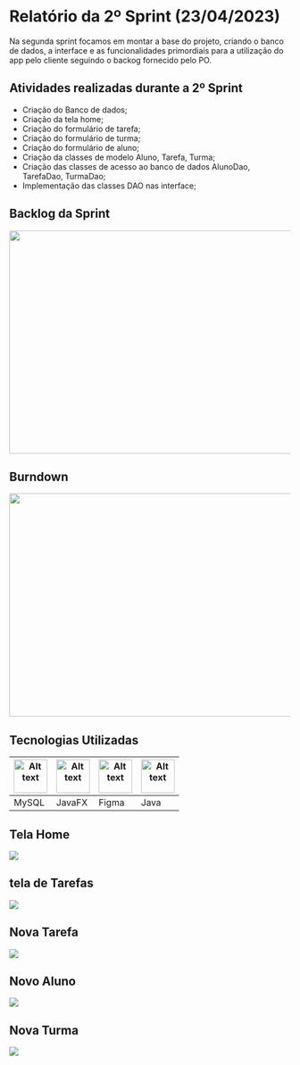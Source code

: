 <h1>Relatório da 2º Sprint (23/04/2023)</h1>

<p>Na segunda sprint focamos em montar a base do projeto, criando o banco de dados, a interface e as funcionalidades primordiais para a utilização do app pelo cliente seguindo o backog fornecido pelo PO.</p>

<h2>Atividades realizadas durante a 2º Sprint </h2>
  <ul>
      <li>Criação do Banco de dados;</li>
      <li>Criação da tela home;</li>
      <li>Criação do formulário de tarefa;</li>
      <li>Criação do formulário de turma;</li>
      <li>Criação do formulário de aluno;</li>
      <li>Criação da classes de modelo Aluno, Tarefa, Turma;</li>
      <li>Criação das classes de acesso ao banco de dados AlunoDao, TarefaDao, TurmaDao;</li>
      <li>Implementação das classes DAO nas interface;</li>
  </ul>

<h2>Backlog da Sprint </h2>
<img style="width: 800px; height:400px" src="https://user-images.githubusercontent.com/111647763/232899194-0e7617d3-5a23-4ce3-b1aa-814d1683f346.jpg"</img>

<h2>Burndown</h2>
<img style="width: 800px; height:400px" src="https://user-images.githubusercontent.com/111647763/233681083-0389ade9-757a-4a1e-b013-fd23cdc3a013.jpg"</img>

<h2>Tecnologias Utilizadas</h2>
<table>
  <thead>
    <th><img
    src="https://user-images.githubusercontent.com/89823203/190718687-f627ce18-9b3e-4ce1-bc9c-ddc3521a7705.png"
    alt="Alt text"
    title="Optional title"
    style="display: inline-block; margin: 0 auto; width: 60px"></th>
    <th><img
    src="https://user-images.githubusercontent.com/112170274/228851590-eed20d78-d1ed-475f-a41e-633acb03b46f.png"
    alt="Alt text"
    title="Optional title"
    style="display: inline-block; margin: 0 auto; width: 60px"></th>
    <th><img
    src="https://user-images.githubusercontent.com/89823203/190877360-8c7f93cf-5f62-4f49-8641-3b605deb513e.png"
    alt="Alt text"
    title="Optional title"
    style="display: inline-block; margin: 0 auto; width: 60px"></th>
    <th><img
    src="https://user-images.githubusercontent.com/112170274/229099588-dac6db0c-ef9c-418a-b18c-0f4f962a487a.png"
    alt="Alt text"
    title="Optional title"
    style="display: inline-block; margin: 0 auto; width: 60px"></th>
  </thead>

  <tbody>
    <td>MySQL</td>
    <td>JavaFX</td>
    <td>Figma</td>
    <td>Java</td>
  </tbody>

</table>

<h2>Tela Home </h2>
<img  src="https://user-images.githubusercontent.com/111647763/233884755-97f3a3ab-6e93-4fcb-bee6-0d2d0b090236.png"</img>

<h2> tela de Tarefas </h2>
  <img  src="https://user-images.githubusercontent.com/111647763/233884339-64af5709-7f35-4ada-8615-2ddd069d46e1.png"</img>

<h2>Nova Tarefa </h2>
  <img  src="https://user-images.githubusercontent.com/111647763/233884420-ffef59d7-bfcb-4818-be86-65e5eeba4de8.png"</img>

<h2>Novo Aluno </h2>
  <img  src="https://user-images.githubusercontent.com/111647763/233884517-906c7d97-5e70-4964-ad48-3caeb319a966.png"</img>
 
 <h2>Nova Turma</h2>
  <img  src="https://user-images.githubusercontent.com/111647763/233884592-49c284cb-39e8-4736-a34d-da986f50ef3d.png"</img>
 
 

